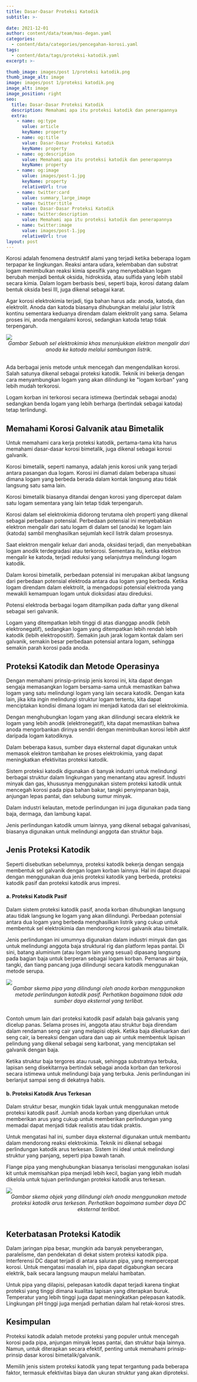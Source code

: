 ```yaml
---
title: Dasar-Dasar Proteksi Katodik
subtitle: >-
  
date: 2021-12-01
author: content/data/team/mas-degan.yaml
categories:
  - content/data/categories/pencegahan-korosi.yaml
tags:
  - content/data/tags/proteksi-katodik.yaml
excerpt: >-
  
thumb_image: images/post 1/proteksi katodik.png
thumb_image_alt: image
image: images/post 1/proteksi katodik.png
image_alt: image
image_position: right
seo:
  title: Dasar-Dasar Proteksi Katodik
  description: Memahami apa itu proteksi katodik dan penerapannya
  extra:
    - name: og:type
      value: article
      keyName: property
    - name: og:title
      value: Dasar-Dasar Proteksi Katodik
      keyName: property
    - name: og:description
      value: Memahami apa itu proteksi katodik dan penerapannya
      keyName: property
    - name: og:image
      value: images/post-1.jpg
      keyName: property
      relativeUrl: true
    - name: twitter:card
      value: summary_large_image
    - name: twitter:title
      value: Dasar-Dasar Proteksi Katodik
    - name: twitter:description
      value: Memahami apa itu proteksi katodik dan penerapannya
    - name: twitter:image
      value: images/post-1.jpg
      relativeUrl: true
layout: post
---
```


Korosi adalah fenomena destruktif alami yang terjadi ketika beberapa logam terpapar ke lingkungan. Reaksi antara udara, kelembaban dan substrat logam menimbulkan reaksi kimia spesifik yang menyebabkan logam berubah menjadi bentuk oksida, hidroksida, atau sulfida yang lebih stabil secara kimia. Dalam logam berbasis besi, seperti baja, korosi datang dalam bentuk oksida besi III, juga dikenal sebagai karat.

Agar korosi elektrokimia terjadi, tiga bahan harus ada: anoda, katoda, dan elektrolit. Anoda dan katoda biasanya dihubungkan melalui jalur listrik kontinu sementara keduanya direndam dalam elektrolit yang sama. Selama proses ini, anoda mengalami korosi, sedangkan katoda tetap tidak terpengaruh. 

<img src="/images/post 1/proteksi-katodik-1.png" align="center">

<div align="center"><i>Gambar Sebuah sel elektrokimia khas menunjukkan elektron mengalir dari anoda ke katoda melalui sambungan listrik.</i></div><br/>

Ada berbagai jenis metode untuk mencegah dan mengendalikan korosi. Salah satunya dikenal sebagai proteksi katodik. Teknik ini bekerja dengan cara menyambungkan logam yang akan dilindungi ke "logam korban" yang lebih mudah terkorosi. 

Logam korban ini terkorosi secara istimewa (bertindak sebagai anoda) sedangkan benda logam yang lebih berharga (bertindak sebagai katoda) tetap terlindungi. 

## Memahami Korosi Galvanik atau Bimetalik
Untuk memahami cara kerja proteksi katodik, pertama-tama kita harus memahami dasar-dasar korosi bimetalik, juga dikenal sebagai korosi galvanik. 

Korosi bimetalik, seperti namanya, adalah jenis korosi unik yang terjadi antara pasangan dua logam. Korosi ini diamati dalam beberapa situasi dimana logam yang berbeda berada dalam kontak langsung atau tidak langsung satu sama lain. 

Korosi bimetalik biasanya ditandai dengan korosi yang dipercepat dalam satu logam sementara yang lain tetap tidak terpengaruh. 

Korosi dalam sel elektrokimia didorong terutama oleh properti yang dikenal sebagai perbedaan potensial. Perbedaan potensial ini menyebabkan elektron mengalir dari satu logam di dalam sel (anoda) ke logam lain (katoda) sambil menghasilkan sejumlah kecil listrik dalam prosesnya. 

Saat elektron mengalir keluar dari anoda, oksidasi terjadi, dan menyebabkan logam anodik terdegradasi atau terkorosi. Sementara itu, ketika elektron mengalir ke katoda, terjadi reduksi yang selanjutnya melindungi logam katodik.

Dalam korosi bimetalik, perbedaan potensial ini merupakan akibat langsung dari perbedaan potensial elektroda antara dua logam yang berbeda. Ketika logam direndam dalam elektrolit, ia mengadopsi potensial elektroda yang mewakili kemampuan logam untuk dioksidasi atau direduksi. 

Potensi elektroda berbagai logam ditampilkan pada daftar yang dikenal sebagai seri galvanik. 

Logam yang ditempatkan lebih tinggi di atas dianggap anodik (lebih elektronegatif), sedangkan logam yang ditempatkan lebih rendah lebih katodik (lebih elektropositif). Semakin jauh jarak logam kontak dalam seri galvanik, semakin besar perbedaan potensial antara logam, sehingga semakin parah korosi pada anoda. 

## Proteksi Katodik dan Metode Operasinya
Dengan memahami prinsip-prinsip jenis korosi ini, kita dapat dengan sengaja memasangkan logam bersama-sama untuk memastikan bahwa logam yang satu melindungi logam yang lain secara katodik. Dengan kata lain, jika kita ingin melindungi struktur logam tertentu, kita dapat menciptakan kondisi dimana logam ini menjadi katoda dari sel elektrokimia.

Dengan menghubungkan logam yang akan dilindungi secara elektrik ke logam yang lebih anodik (elektronegatif), kita dapat memastikan bahwa anoda mengorbankan dirinya sendiri dengan menimbulkan korosi lebih aktif daripada logam katodiknya.

Dalam beberapa kasus, sumber daya eksternal dapat digunakan untuk memasok elektron tambahan ke proses elektrokimia, yang dapat meningkatkan efektivitas proteksi katodik. 

Sistem proteksi katodik digunakan di banyak industri untuk melindungi berbagai struktur dalam lingkungan yang menantang atau agresif. Industri minyak dan gas, khususnya menggunakan sistem proteksi katodik untuk mencegah korosi pada pipa bahan bakar, tangki penyimpanan baja, anjungan lepas pantai, dan selubung sumur minyak. 

Dalam industri kelautan, metode perlindungan ini juga digunakan pada tiang baja, dermaga, dan lambung kapal. 

Jenis perlindungan katodik umum lainnya, yang dikenal sebagai galvanisasi, biasanya digunakan untuk melindungi anggota dan struktur baja. 

## Jenis Proteksi Katodik
Seperti disebutkan sebelumnya, proteksi katodik bekerja dengan sengaja membentuk sel galvanik dengan logam korban lainnya. Hal ini dapat dicapai dengan menggunakan dua jenis proteksi katodik yang berbeda, proteksi katodik pasif dan proteksi katodik arus impresi. 

#### a. Proteksi Katodik Pasif 
Dalam sistem proteksi katodik pasif, anoda korban dihubungkan langsung atau tidak langsung ke logam yang akan dilindungi. Perbedaan potensial antara dua logam yang berbeda menghasilkan listrik yang cukup untuk membentuk sel elektrokimia dan mendorong korosi galvanik atau bimetalik. 

Jenis perlindungan ini umumnya digunakan dalam industri minyak dan gas untuk melindungi anggota baja struktural rig dan platform lepas pantai. Di sini, batang aluminium (atau logam lain yang sesuai) dipasang langsung pada bagian baja untuk berperan sebagai logam korban. Pemanas air baja, tangki, dan tiang pancang juga dilindungi secara katodik menggunakan metode serupa. 

<img src="/images/post 1/proteksi-katodik-2.png" align="center">

<div align="center"><i>Gambar skema pipa yang dilindungi oleh anoda korban menggunakan metode perlindungan katodik pasif. Perhatikan bagaimana tidak ada sumber daya eksternal yang terlibat.</i></div><br/>


Contoh umum lain dari proteksi katodik pasif adalah baja galvanis yang dicelup panas. Selama proses ini, anggota atau struktur baja direndam dalam rendaman seng cair yang melapisi objek. Ketika baja dikeluarkan dari seng cair, ia bereaksi dengan udara dan uap air untuk membentuk lapisan pelindung yang dikenal sebagai seng karbonat, yang menciptakan sel galvanik dengan baja. 

Ketika struktur baja tergores atau rusak, sehingga substratnya terbuka, lapisan seng disekitarnya bertindak sebagai anoda korban dan terkorosi secara istimewa untuk melindungi baja yang terbuka. Jenis perlindungan ini berlanjut sampai seng di dekatnya habis.

#### b. Proteksi Katodik Arus Terkesan
Dalam struktur besar, mungkin tidak layak untuk menggunakan metode proteksi katodik pasif. Jumlah anoda korban yang diperlukan untuk memberikan arus yang cukup untuk memberikan perlindungan yang memadai dapat menjadi tidak realistis atau tidak praktis. 

Untuk mengatasi hal ini, sumber daya eksternal digunakan untuk membantu dalam mendorong reaksi elektrokimia. Teknik ini dikenal sebagai perlindungan katodik arus terkesan. Sistem ini ideal untuk melindungi struktur yang panjang, seperti pipa bawah tanah. 

Flange pipa yang menghubungkan biasanya terisolasi menggunakan isolasi kit untuk memisahkan pipa menjadi lebih kecil, bagian yang lebih mudah dikelola untuk tujuan perlindungan proteksi katodik arus terkesan. 

<img src="/images/post 1/proteksi-katodik-3.png" align="center">

<div align="center"><i>Gambar skema objek yang dilindungi oleh anoda menggunakan metode proteksi katodik arus terkesan. Perhatikan bagaimana sumber daya DC eksternal terlibat.</i></div><br/>


## Keterbatasan Proteksi Katodik
Dalam jaringan pipa besar, mungkin ada banyak penyeberangan, paralelisme, dan pendekatan di dekat sistem proteksi katodik pipa. Interferensi DC dapat terjadi di antara saluran pipa, yang mempercepat korosi. Untuk mengatasi masalah ini, pipa dapat digabungkan secara elektrik, baik secara langsung maupun melalui hambatan. 

Untuk pipa yang dilapisi, pelepasan katodik dapat terjadi karena tingkat proteksi yang tinggi dimana kualitas lapisan yang diterapkan buruk. Temperatur yang lebih tinggi juga dapat meningkatkan pelepasan katodik. Lingkungan pH tinggi juga menjadi perhatian dalam hal retak-korosi stres.

## Kesimpulan 
Proteksi katodik adalah metode proteksi yang populer untuk mencegah korosi pada pipa, anjungan minyak lepas pantai, dan struktur baja lainnya. Namun, untuk diterapkan secara efektif, penting untuk memahami prinsip-prinsip dasar korosi bimetalik/galvanik. 

Memilih jenis sistem proteksi katodik yang tepat tergantung pada beberapa faktor, termasuk efektivitas biaya dan ukuran struktur yang akan diproteksi.
